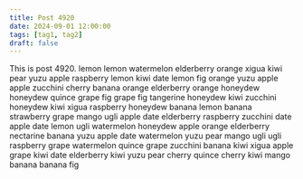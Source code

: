 ```yaml
---
title: Post 4920
date: 2024-09-01 12:00:00
tags: [tag1, tag2]
draft: false
---
```

This is post 4920.
lemon
lemon
watermelon
elderberry
orange
xigua
kiwi
pear
yuzu
apple
raspberry
lemon
kiwi
date
lemon
fig
orange
yuzu
apple
apple
zucchini
cherry
banana
orange
elderberry
orange
honeydew
honeydew
quince
grape
fig
grape
fig
tangerine
honeydew
kiwi
zucchini
honeydew
kiwi
xigua
raspberry
honeydew
banana
lemon
banana
strawberry
grape
mango
ugli
apple
date
elderberry
raspberry
zucchini
date
apple
date
lemon
ugli
watermelon
honeydew
apple
orange
elderberry
nectarine
banana
yuzu
apple
date
watermelon
yuzu
pear
mango
ugli
ugli
raspberry
grape
watermelon
quince
grape
zucchini
banana
kiwi
xigua
apple
grape
kiwi
date
elderberry
kiwi
yuzu
pear
cherry
quince
cherry
kiwi
mango
banana
banana
fig
